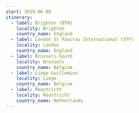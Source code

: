 ```yaml
---
start: 2019-06-09
itinerary:
  - label: Brighton (BTN)
    locality: Brighton
    country_name: England
  - label: London St Pancras International (STP)
    locality: London
    country_name: England
  - label: Brussels-South
    locality: Brussels
    country_name: Belgium
  - label: Liège-Guillemins
    locality: Liège
    country_name: Belgium
  - label: Maastricht
    locality: Maastricht
    country_name: Netherlands
---
```

